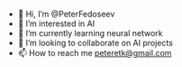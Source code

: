 - 👋 Hi, I’m @PeterFedoseev
- 👀 I’m interested in AI
- 🌱 I’m currently learning neural network
- 💞️ I’m looking to collaborate on AI projects
- 📫 How to reach me peteretk@gmail.com

<!---
PeterFedoseev/PeterFedoseev is a ✨ special ✨ repository because its `README.md` (this file) appears on your GitHub profile.
You can click the Preview link to take a look at your changes.
--->
